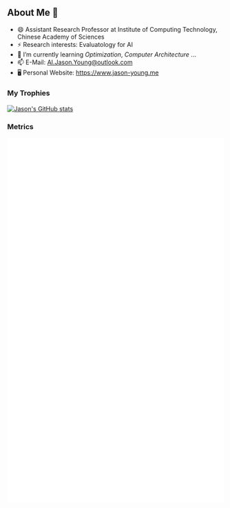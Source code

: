 <!--
**Jason-Young-AI/Jason-Young-AI** is a ✨ _special_ ✨ repository because its `README.md` (this file) appears on your GitHub profile.

Here are some ideas to get you started:

- 🔭 I’m currently working on ...
- 🌱 I’m currently learning ...
- 👯 I’m looking to collaborate on ...
- 🤔 I’m looking for help with ...
- 💬 Ask me about ...
- 📫 How to reach me: ...
- 😄 Pronouns: ...
- ⚡ Fun fact: ...
-->

## About Me 👋

- 😄 Assistant Research Professor at Institute of Computing Technology, Chinese Academy of Sciences
- ⚡ Research interests: Evaluatology for AI
- 🌱 I’m currently learning *Optimization*, *Computer Architecture* ...
- 📫 E-Mail: AI.Jason.Young@outlook.com
- 🖥️ Personal Website: https://www.jason-young.me

<!--
##### Top Langs
<a href="https://github.com/Jason-Young-AI/">
  <img align="center" alt="Jason's Top Langs stats" src="https://github-readme-stats.vercel.app/api/top-langs/?username=Jason-Young-AI&layout=compact&theme=swift" />
</a>

##### Contrib Stats
<a href="https://github.com/Jason-Young-AI/">
  <img align="center" alt="Jason's GitHub stats" src="https://github-readme-stats.vercel.app/api?username=Jason-Young-AI&count_private=true&show_icons=true&include_all_commits=true&hide_title=true&theme=swift" />
</a>
-->

### My Trophies

<a href="https://github.com/Jason-Young-AI/">
    <img align="center" alt="Jason's GitHub stats" src="https://github-profile-trophy.vercel.app/?username=Jason-Young-AI&margin-h=18&margin-w=66&no-bg=true&theme=dark_lover&column=3" />
</a>

<!--
[Metrics](https://metrics.lecoq.io/?template=classic&isocalendar=1&languages=1&achievements=1&base=header%2C%20activity%2C%20community%2C%20repositories%2C%20metadata&base.indepth=false&base.hireable=false&base.skip=false&isocalendar=false&isocalendar.duration=full-year&languages=false&languages.limit=8&languages.threshold=0%25&languages.other=false&languages.colors=github&languages.sections=most-used&languages.indepth=false&languages.analysis.timeout=15&languages.analysis.timeout.repositories=7.5&languages.categories=markup%2C%20programming&languages.recent.categories=markup%2C%20programming&languages.recent.load=300&languages.recent.days=14&achievements=false&achievements.threshold=C&achievements.secrets=true&achievements.display=detailed&achievements.limit=0&config.timezone=Asia%2FShanghai)
-->

### Metrics
![Metrics](/github-metrics.svg)
